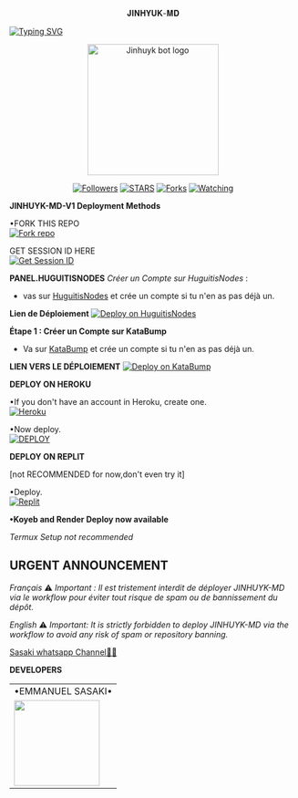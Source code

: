 <p align="center">
𝐉𝐈𝐍𝐇𝐘𝐔𝐊-𝐌𝐃
</p>

<a href="https://git.io/typing-svg"><img src="https://readme-typing-svg.demolab.com?font=Black+Ops+One&size=50&pause=1000&color=DAA520&center=true&width=910&height=100&lines=THANKS FOR CHOOSING +JINHUYK-MD;MULTI+DEVICE+WHATSAPP+BOT" alt="Typing SVG" /></a>
  </p>

<p align="center">
  <a href="https://github.com/ChanJinhuyk">
    <img alt="Jinhuyk bot logo" height="230" src="https://i.postimg.cc/sx2KY0mS/JINHUYK-MD-V1.jpg">
  </a>
</p>

<p align="center">
  <a href="https://github.com/ChanJinhuyk?tab=followers"><img title="Followers" src="https://img.shields.io/github/followers/KangJinhuyk?label=Followers&style=social"></a>
  <a href="https://github.com/ChanJinhuyk/JINHUYK-MD-V1/stargazers/"><img title="STARS" src="https://img.shields.io/github/stars/ChanJinhuyk/JINHUYK-MD-V1?&style=social"></a>
  <a href="https://github.com/ChanJinhuyk/JINHUYK-MD-V1/network/members"><img title="Forks" src="https://img.shields.io/github/forks/ChanJinhuyk/JINHUYK-MD-V1?style=social"></a>
  <a href="https://github.com/ChanJinhuyk/JINHUYK-MD-V1/watchers"><img title="Watching" src="https://img.shields.io/github/watchers/ChanJinhuyk/JINHUYK-MD-V1?label=Watching&style=social"></a>
</p>

 **JINHUYK-MD-V1 Deployment Methods**

•FORK THIS REPO
 <br>
 <a href='https://github.com/ChanJinhuyk/JINHUYK-MD-V1/fork' target="_blank"><img alt='Fork repo' src='https://img.shields.io/badge/Fork-black?style=for-the-badge&logo=git&logoColor=white'/></a>

 GET SESSION ID HERE
 <br>
 <a href='https://david-session-sasaki.onrender.com' target="_blank"><img alt='Get Session ID' src='https://img.shields.io/badge/Get session id-blue?style=for-the-badge&logo=opencv&logoColor=white'/></a> 


**PANEL.HUGUITISNODES**
*Créer un Compte sur HuguitisNodes*
:
   - vas sur  [HuguitisNodes](https://dash.huguitisnodes.host/register?ref=iflpl35U) et crée un compte si tu n'en as pas déjà un.

 **Lien de Déploiement**
<a href='https://panel.huguitisnodes.host/server/623d1dcf/' target="_blank"><img alt='Deploy on HuguitisNodes' src='https://img.shields.io/badge/-DEPLOY-blue?style=for-the-badge&logo=panel&logoColor=white'/></a>

**Étape 1 : Créer un Compte sur KataBump**

   - Va sur [KataBump](https://katabump.com/fr) et crée un compte si tu n'en as pas déjà un.

**LIEN VERS LE DÉPLOIEMENT**
<a href='https://control.katabump.com/server/db762baa/files' target="_blank"><img alt='Deploy on KataBump' src='https://img.shields.io/badge/-DEPLOY-blue?style=for-the-badge&logo=panel&logoColor=white'/></a>

**DEPLOY ON HEROKU**

•If you don't have an account in Heroku, create one.
   <br>
    <a href='https://signup.heroku.com/' target="_blank"><img alt='Heroku' src='https://img.shields.io/badge/-Create-purple?style=for-the-badge&logo=heroku&logoColor=white'/></a>

•Now deploy.
    <br>
    <a href='https://dashboard.heroku.com/new?template=https://github.com/ChanJinhuyk/JINHUYK-MD-V1' target="_blank"><img alt='DEPLOY' src='https://img.shields.io/badge/-DEPLOY-purple?style=for-the-badge&logo=heroku&logoColor=white'/></a>


**DEPLOY ON REPLIT**

[not RECOMMENDED for now,don't even try it]

•Deploy.
    <br>
    <a href='https://github.com/ChanJinhuyk/JINHUYK-MD-V1' target="_blank"><img alt='Replit' src='https://img.shields.io/badge/-Deploy-red?style=for-the-badge&logo=replit&logoColor=white'/></a>

**•Koyeb and Render Deploy now available**

_Termux Setup not recommended_



## URGENT ANNOUNCEMENT

*Français*
⚠️ *Important : Il est tristement interdit de déployer JINHUYK-MD via le workflow pour éviter tout risque de spam ou de bannissement du dépôt.*

*English*
⚠️ *Important: It is strictly forbidden to deploy JINHUYK-MD via the workflow to avoid any risk of spam or repository banning.*


[Sasaki  whatsapp Channel🧑‍💻](https://whatsapp.com/channel/0029Vajrhmz96H4IsEjh4a41)

**DEVELOPERS**

<table>
  <tr>
    <td>•EMMANUEL SASAKI•</td>
  </tr>
  <tr>
    <td><a href="https://github.com/ChanJinhuyk"><img src="https://i.imgur.com/1YWlaIx.jpeg" width="150"</td>
  </tr>
</table>
